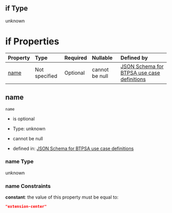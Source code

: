 ## if Type

unknown

# if Properties

| Property      | Type          | Required | Nullable       | Defined by                                                                                                                                                                                                        |
| :------------ | :------------ | :------- | :------------- | :---------------------------------------------------------------------------------------------------------------------------------------------------------------------------------------------------------------- |
| [name](#name) | Not specified | Optional | cannot be null | [JSON Schema for BTPSA use case definitions](btpsa-usecase-properties-services-items-allof-2-then-allof-19-if-properties-name.md "undefined#/properties/services/items/allOf/2/then/allOf/19/if/properties/name") |

## name



`name`

*   is optional

*   Type: unknown

*   cannot be null

*   defined in: [JSON Schema for BTPSA use case definitions](btpsa-usecase-properties-services-items-allof-2-then-allof-19-if-properties-name.md "undefined#/properties/services/items/allOf/2/then/allOf/19/if/properties/name")

### name Type

unknown

### name Constraints

**constant**: the value of this property must be equal to:

```json
"extension-center"
```
